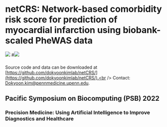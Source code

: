 # netCRS: Network-based comorbidity risk score for prediction of myocardial infarction using biobank-scaled PheWAS data
<img src="https://img.shields.io/badge/Python-3766AB?style=flat-square&logo=Python&logoColor=white"/></a>
#<img src="https://img.shields.io/badge/R-276DC3?style=flat-square&logo=R&logoColor=white"/></a>

###

Source code and data can be downloaded at [https://github.com/dokyoonkimlab/netCRS/](https://github.com/dokyoonkimlab/netCRS/).<br />
Contact: [Dokyoon.kim@pennmedicine.upenn.edu](mailto:Dokyoon.kim@pennmedicine.upenn.edu).<br />

## Pacific Symposium on Biocomputing (PSB) 2022
### Precision Medicine: Using Artificial Intelligence to Improve Diagnostics and Healthcare
